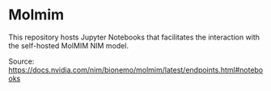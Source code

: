 # Molmim

This repository hosts Jupyter Notebooks that facilitates the interaction with the self-hosted MolMIM NIM model.

Source: https://docs.nvidia.com/nim/bionemo/molmim/latest/endpoints.html#notebooks